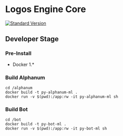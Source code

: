 # Logos Engine Core
[![Standard Version](https://img.shields.io/badge/release-standard%20version-brightgreen.svg)](https://github.com/conventional-changelog/standard-version)

## Developer Stage
### Pre-Install

 - Docker 1.*

### Build Alphanum

    cd /alphanum
    docker build -t py-alphanum-ml .
    docker run -v $(pwd):/app:rw -it py-alphanum-ml sh

### Build Bot

    cd /bot
    docker build -t py-bot-ml .
    docker run -v $(pwd):/app:rw -it py-bot-ml sh
